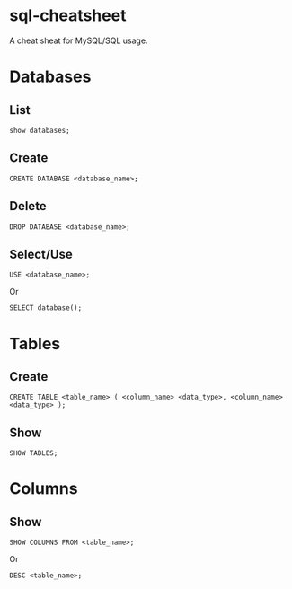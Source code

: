 # sql-cheatsheet
A cheat sheat for MySQL/SQL usage.

# Databases

## List

`show databases;`

## Create

`CREATE DATABASE <database_name>;`

## Delete

`DROP DATABASE <database_name>;`

## Select/Use

`USE <database_name>;`

Or

`SELECT database();`

# Tables

## Create

`CREATE TABLE <table_name> (
  <column_name> <data_type>,
  <column_name> <data_type>
);`

## Show

`SHOW TABLES;`

# Columns

## Show

`SHOW COLUMNS FROM <table_name>;`

Or

`DESC <table_name>;`
